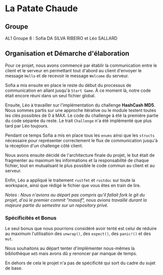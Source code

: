 # La Patate Chaude

## Groupe

AL1 Groupe 8 : Sofia DA SILVA RIBEIRO et Léo SALLARD

## Organisation et Démarche d'élaboration

Pour ce projet, nous avons commencé par établir la communication entre le client et le serveur en permettant tout d'abord au client
d'envoyer le message `Hello` et de recevoir le message `Welcome` du serveur.

Sofia a mis ensuite en place le reste du début du processus de communication en allant jusqu'à `Start Game`.
À ce moment là, notre code était encore réuni dans un seul fichier global.

Ensuite, Léo à travailler sur l'implémentation du challenge **HashCash MD5**. Nous sommes partis sur une approche itérative ou le module testent toutes les clés possibles de 0 à MAX. Le code du challenge à été la première partie du code séparée du reste. Le trait `Challenge` n'a été implémenté que plus tard par Léo toujours.

Pendant ce temps Sofia a mis en place tous les `enums` ainsi que les `structs` nécessaire pour représenter correctement le flux de communication jusqu'à la réception d'un challenge côté client.

Nous avons ensuite décidé de l'architecture finale du projet, le but était de fragmenter au maximum les informations et la responsabilité de chaque fichier, tout en mutualisant le plus possible le code commun au client et au serveur.

Enfin, Léo a appliqué le traitement `rustfmt` et `rustdoc` sur toute la workspace, ainsi que rédigé le fichier que vous êtes en train de lire.

*Notes : Nous n'avions au départ pas compris qu'il fallait fork le git du projet, d'où le premier commit "massif", nous avions travaillé durant la majeure partie du semestre sur un repository privé.*

### Spécificités et Bonus

Le seul bonus que nous pourrions considéré avoir tenté est celui de réduire au maximum l'utilisation des `unwrap()`, des `expect()`, des `panic!()` et des `mut`.

Nous souhaitons au départ tenter d'implémenter nous-mêmes la bibliothèque `md5` mais avons dû y renoncer par manque de temps.

En dehors de cela le projet n'a pas de spécificité qui sort du cadre du sujet de base.